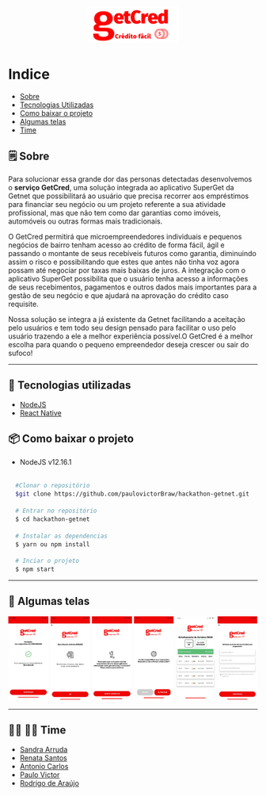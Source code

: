 <h1 align="center">  
  <img src="/src/assets/images/getcred.png">
</h1>


# Indice
- [Sobre](#-Sobre)
- [Tecnologias Utilizadas](#-tecnologias-Utilizadas)
- [Como baixar o projeto](#-como-baixar-o-projeto)
- [Algumas telas](#-algumas-telas)
- [Time](#--time)

## 🗒 Sobre

Para solucionar essa grande dor das personas detectadas desenvolvemos o **serviço GetCred**, uma solução integrada ao aplicativo SuperGet da Getnet que possibilitará ao usuário que precisa recorrer aos empréstimos para financiar seu negócio ou um projeto referente a sua atividade profissional, mas que não tem como dar garantias como imóveis, automóveis ou outras formas mais tradicionais.

O GetCred permitirá que microempreendedores individuais e pequenos negócios de bairro tenham acesso ao crédito de forma fácil, ágil e passando o montante de seus recebíveis futuros como garantia, diminuindo assim o risco e possibilitando que estes que antes não tinha voz agora possam até negociar por taxas mais baixas de juros.
A integração com o aplicativo SuperGet possibilita que o usuário tenha acesso a informações de seus recebimentos, pagamentos e outros dados mais importantes para a gestão de seu negócio e que ajudará na aprovação do crédito caso requisite.

Nossa solução se integra a já existente da Getnet facilitando a aceitação pelo usuários e tem todo seu design pensado para facilitar o uso pelo usuário trazendo a ele a melhor experiência possível.O GetCred é a melhor escolha para quando o pequeno empreendedor deseja crescer ou sair do sufoco! 

---

## 🚀 Tecnologias utilizadas

- [NodeJS](https://nodejs.org/en/')
- [React Native](https://reactnative.dev/)


## 📦 Como baixar o projeto

* NodeJS v12.16.1

```bash

  #Clonar o repositório
  $git clone https://github.com/paulovictorBraw/hackathon-getnet.git
  
  # Entrar no repositório
  $ cd hackathon-getnet

  # Instalar as dependencias
  $ yarn ou npm install 

  # Inciar o projeto
  $ npm start

```
---

## 📱 Algumas telas

<img src="/screenshot/accept.jpeg" width="16%"></img> 
<img src="/screenshot/analyze.jpeg" width="16%"></img>
<img src="/screenshot/apresentation.jpeg" width="16%"></img>
<img src="/screenshot/authorization.jpeg" width="16%"></img>
<img src="/screenshot/flowDetails.jpeg" width="16%"></img>
<img src="/screenshot/gatCred.jpeg" width="16%"></img>

---

## 👨‍💻 👩‍💻 Time

- [Sandra Arruda](https://app.shawee.io/@sandraarruda)
- [Renata Santos](https://app.shawee.io/@renatasantsil123)
- [Antonio Carlos](https://app.shawee.io/@antoniocarlos20)
- [Paulo Victor](https://app.shawee.io/@paulllovms)
- [Rodrigo de Araújo](https://app.shawee.io/@rodrigoatemoteo)

